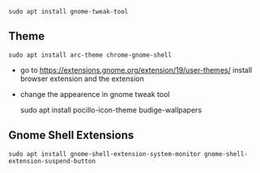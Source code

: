 	sudo apt install gnome-tweak-tool

## Theme

	sudo apt install arc-theme chrome-gnome-shell

- go to https://extensions.gnome.org/extension/19/user-themes/ install browser extension and the extension
- change the appearence in gnome tweak tool

	sudo apt install pocillo-icon-theme budige-wallpapers

## Gnome Shell Extensions

	sudo apt install gnome-shell-extension-system-monitor gnome-shell-extension-suspend-button

